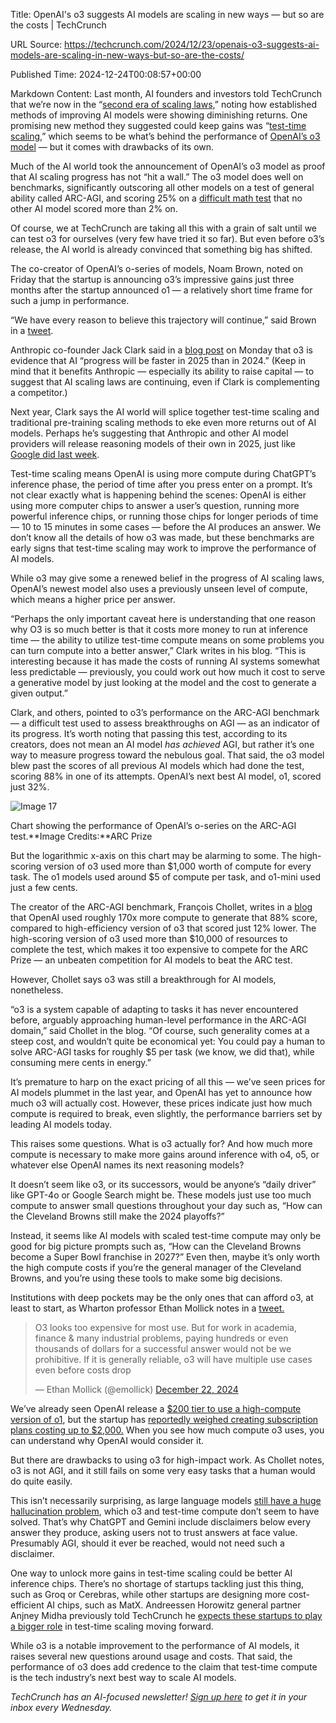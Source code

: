 Title: OpenAI's o3 suggests AI models are scaling in new ways — but so are the costs | TechCrunch

URL Source: https://techcrunch.com/2024/12/23/openais-o3-suggests-ai-models-are-scaling-in-new-ways-but-so-are-the-costs/

Published Time: 2024-12-24T00:08:57+00:00

Markdown Content:
Last month, AI founders and investors told TechCrunch that we’re now in the “[second era of scaling laws,](https://techcrunch.com/2024/11/20/ai-scaling-laws-are-showing-diminishing-returns-forcing-ai-labs-to-change-course/)” noting how established methods of improving AI models were showing diminishing returns. One promising new method they suggested could keep gains was “[test-time scaling](https://techcrunch.com/2024/12/14/reasoning-ai-models-have-become-a-trend-for-better-or-worse/),” which seems to be what’s behind the performance of [OpenAI’s o3 model](https://techcrunch.com/2024/12/20/openai-announces-new-o3-model/) — but it comes with drawbacks of its own.

Much of the AI world took the announcement of OpenAI’s o3 model as proof that AI scaling progress has not “hit a wall.” The o3 model does well on benchmarks, significantly outscoring all other models on a test of general ability called ARC-AGI, and scoring 25% on a [difficult math test](https://epoch.ai/frontiermath) that no other AI model scored more than 2% on.

Of course, we at TechCrunch are taking all this with a grain of salt until we can test o3 for ourselves (very few have tried it so far). But even before o3’s release, the AI world is already convinced that something big has shifted.

The co-creator of OpenAI’s o-series of models, Noam Brown, noted on Friday that the startup is announcing o3’s impressive gains just three months after the startup announced o1 — a relatively short time frame for such a jump in performance.

“We have every reason to believe this trajectory will continue,” said Brown in a [tweet](https://x.com/polynoamial/status/1870172996650053653).

Anthropic co-founder Jack Clark said in a [blog post](https://jack-clark.net/2024/12/23/import-ai-395-ai-and-energy-demand-distributed-training-via-demo-and-phi-4/) on Monday that o3 is evidence that AI “progress will be faster in 2025 than in 2024.” (Keep in mind that it benefits Anthropic — especially its ability to raise capital — to suggest that AI scaling laws are continuing, even if Clark is complementing a competitor.)

Next year, Clark says the AI world will splice together test-time scaling and traditional pre-training scaling methods to eke even more returns out of AI models. Perhaps he’s suggesting that Anthropic and other AI model providers will release reasoning models of their own in 2025, just like [Google did last week](https://techcrunch.com/2024/12/19/google-releases-its-own-reasoning-ai-model/).

Test-time scaling means OpenAI is using more compute during ChatGPT’s inference phase, the period of time after you press enter on a prompt. It’s not clear exactly what is happening behind the scenes: OpenAI is either using more computer chips to answer a user’s question, running more powerful inference chips, or running those chips for longer periods of time — 10 to 15 minutes in some cases — before the AI produces an answer. We don’t know all the details of how o3 was made, but these benchmarks are early signs that test-time scaling may work to improve the performance of AI models.

While o3 may give some a renewed belief in the progress of AI scaling laws, OpenAI’s newest model also uses a previously unseen level of compute, which means a higher price per answer.

“Perhaps the only important caveat here is understanding that one reason why O3 is so much better is that it costs more money to run at inference time — the ability to utilize test-time compute means on some problems you can turn compute into a better answer,” Clark writes in his blog. “This is interesting because it has made the costs of running AI systems somewhat less predictable — previously, you could work out how much it cost to serve a generative model by just looking at the model and the cost to generate a given output.”

Clark, and others, pointed to o3’s performance on the ARC-AGI benchmark — a difficult test used to assess breakthroughs on AGI — as an indicator of its progress. It’s worth noting that passing this test, according to its creators, does not mean an AI model _has achieved_ AGI, but rather it’s one way to measure progress toward the nebulous goal. That said, the o3 model blew past the scores of all previous AI models which had done the test, scoring 88% in one of its attempts. OpenAI’s next best AI model, o1, scored just 32%.

![Image 17](https://techcrunch.com/wp-content/uploads/2024/12/Screenshot-2024-12-23-at-3.59.48PM.png?w=680)

Chart showing the performance of OpenAI’s o-series on the ARC-AGI test.**Image Credits:**ARC Prize

But the logarithmic x-axis on this chart may be alarming to some. The high-scoring version of o3 used more than $1,000 worth of compute for every task. The o1 models used around $5 of compute per task, and o1-mini used just a few cents.

The creator of the ARC-AGI benchmark, François Chollet, writes in a [blog](https://arcprize.org/blog/oai-o3-pub-breakthrough) that OpenAI used roughly 170x more compute to generate that 88% score, compared to high-efficiency version of o3 that scored just 12% lower. The high-scoring version of o3 used more than $10,000 of resources to complete the test, which makes it too expensive to compete for the ARC Prize — an unbeaten competition for AI models to beat the ARC test.

However, Chollet says o3 was still a breakthrough for AI models, nonetheless.

“o3 is a system capable of adapting to tasks it has never encountered before, arguably approaching human-level performance in the ARC-AGI domain,” said Chollet in the blog. “Of course, such generality comes at a steep cost, and wouldn’t quite be economical yet: You could pay a human to solve ARC-AGI tasks for roughly $5 per task (we know, we did that), while consuming mere cents in energy.”

It’s premature to harp on the exact pricing of all this — we’ve seen prices for AI models plummet in the last year, and OpenAI has yet to announce how much o3 will actually cost. However, these prices indicate just how much compute is required to break, even slightly, the performance barriers set by leading AI models today.

This raises some questions. What is o3 actually for? And how much more compute is necessary to make more gains around inference with o4, o5, or whatever else OpenAI names its next reasoning models?

It doesn’t seem like o3, or its successors, would be anyone’s “daily driver” like GPT-4o or Google Search might be. These models just use too much compute to answer small questions throughout your day such as, “How can the Cleveland Browns still make the 2024 playoffs?”

Instead, it seems like AI models with scaled test-time compute may only be good for big picture prompts such as, “How can the Cleveland Browns become a Super Bowl franchise in 2027?” Even then, maybe it’s only worth the high compute costs if you’re the general manager of the Cleveland Browns, and you’re using these tools to make some big decisions.

Institutions with deep pockets may be the only ones that can afford o3, at least to start, as Wharton professor Ethan Mollick notes in a [tweet.](https://x.com/emollick/status/1870744609649045633)

> O3 looks too expensive for most use. But for work in academia, finance & many industrial problems, paying hundreds or even thousands of dollars for a successful answer would not be we prohibitive. If it is generally reliable, o3 will have multiple use cases even before costs drop
> 
> — Ethan Mollick (@emollick) [December 22, 2024](https://twitter.com/emollick/status/1870744609649045633?ref_src=twsrc%5Etfw)

We’ve already seen OpenAI release a [$200 tier to use a high-compute version of o1](https://techcrunch.com/2024/12/05/openai-confirms-its-new-200-plan-chatgpt-pro-which-includes-reasoning-models-and-more/), but the startup has [reportedly weighed creating subscription plans costing up to $2,000.](https://www.theinformation.com/articles/openai-considers-higher-priced-subscriptions-to-its-chatbot-ai-preview-of-the-informations-ai-summit?rc=dp0mql) When you see how much compute o3 uses, you can understand why OpenAI would consider it.

But there are drawbacks to using o3 for high-impact work. As Chollet notes, o3 is not AGI, and it still fails on some very easy tasks that a human would do quite easily.

This isn’t necessarily surprising, as large language models [still have a huge hallucination problem](https://techcrunch.com/2024/08/14/study-suggests-that-even-the-best-ai-models-hallucinate-a-bunch/), which o3 and test-time compute don’t seem to have solved. That’s why ChatGPT and Gemini include disclaimers below every answer they produce, asking users not to trust answers at face value. Presumably AGI, should it ever be reached, would not need such a disclaimer.

One way to unlock more gains in test-time scaling could be better AI inference chips. There’s no shortage of startups tackling just this thing, such as Groq or Cerebras, while other startups are designing more cost-efficient AI chips, such as MatX. Andreessen Horowitz general partner Anjney Midha previously told TechCrunch he [expects these startups to play a bigger role](https://techcrunch.com/2024/11/20/ai-scaling-laws-are-showing-diminishing-returns-forcing-ai-labs-to-change-course/) in test-time scaling moving forward.

While o3 is a notable improvement to the performance of AI models, it raises several new questions around usage and costs. That said, the performance of o3 does add credence to the claim that test-time compute is the tech industry’s next best way to scale AI models.

_TechCrunch has an AI-focused newsletter!_ _[Sign up here](https://techcrunch.com/newsletters/)_ _to get it in your inbox every Wednesday._
